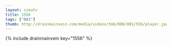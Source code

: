 ```yaml
--- 
layout: sieutv
title: 1556
tags: ["001"]
thumb: http://drainmainvein.com/media/videos/tmb/000/001/556/player.jpg
---
```

{% include drainmainvein key="1556" %} 
